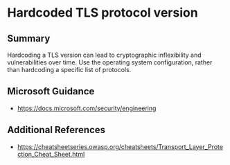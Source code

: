 # Hardcoded TLS protocol version

## Summary

Hardcoding a TLS version can lead to cryptographic inflexibility and vulnerabilities over time. 
Use the operating system configuration, rather than hardcoding a specific list of protocols.

## Microsoft Guidance

* https://docs.microsoft.com/security/engineering

## Additional References

* https://cheatsheetseries.owasp.org/cheatsheets/Transport_Layer_Protection_Cheat_Sheet.html
